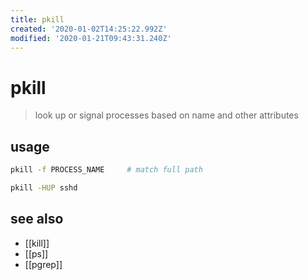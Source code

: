 ```yaml
---
title: pkill
created: '2020-01-02T14:25:22.992Z'
modified: '2020-01-21T09:43:31.240Z'
---
```


# pkill

> look up or signal processes based on name and other attributes

## usage
```sh
pkill -f PROCESS_NAME     # match full path

pkill -HUP sshd
```

## see also
- [[kill]]
- [[ps]]
- [[pgrep]]

